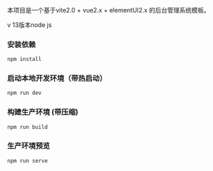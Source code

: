 

本项目是一个基于vite2.0 + vue2.x + elementUI2.x 的后台管理系统模板。

v 13版本node js

### 安装依赖

```bash
npm install
```
### 启动本地开发环境（带热启动）

```bash
npm run dev
```
### 构建生产环境 (带压缩)

```bash
npm run build
```
### 生产环境预览

```bash
npm run serve
```


